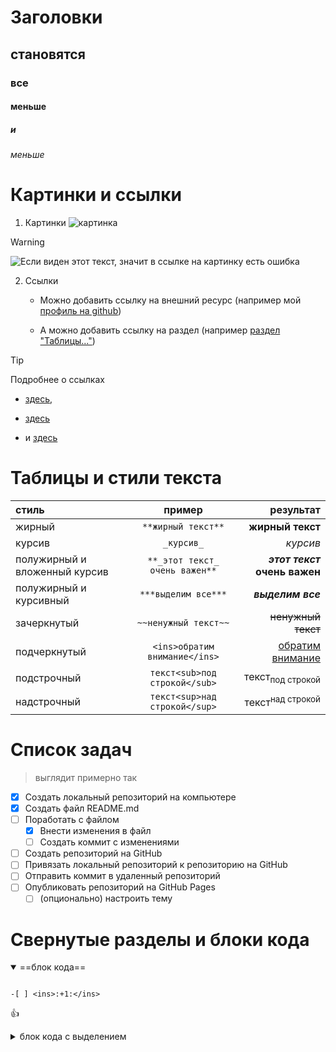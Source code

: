 # Заголовки

## становятся

### все

#### меньше

##### и

###### меньше

# Картинки и ссылки

1. Картинки
![картинка](https://jekyllrb.com/img/logo-2x.png)
>[!WARNING]
>![Если виден этот текст, значит в ссылке на картинку есть ошибка](https://jekyllrb.com/im)
2. Ссылки

    - Можно добавить ссылку на внешний ресурс (например мой [профиль на github](https://github.com/anaruw))

    - А можно добавить ссылку на раздел (например [раздел "Таблицы..."](#таблицы-и-стили-текста))
>[!TIP]
>Подробнее о ссылках
>- [здесь](https://docs.github.com/ru/get-started/writing-on-github/getting-started-with-writing-and-formatting-on-github/basic-writing-and-formatting-syntax),
>+ [здесь](https://docs.github.com/ru/get-started/writing-on-github/working-with-advanced-formatting/creating-a-permanent-link-to-a-code-snippet)
>* и [здесь](https://docs.github.com/ru/get-started/writing-on-github/working-with-advanced-formatting/autolinked-references-and-urls)

# Таблицы и стили текста

|стиль|пример|результат|
|:---|:---:|---:|
|жирный|`**жирный текст**`|**жирный текст**|
|курсив|`_курсив_`|_курсив_|
|полужирный и вложенный курсив|`**_этот текст_ очень важен**`|**_этот текст_ очень важен**|
|полужирный и курсивный|`***выделим все***`|***выделим все***|
|зачеркнутый|`~~ненужный текст~~`|~~ненужный текст~~|
|подчеркнутый|`<ins>обратим внимание</ins>`|<ins>обратим внимание</ins>|
|подстрочный|`текст<sub>под строкой</sub>`|текст<sub>под строкой</sub>|
|надстрочный|`текст<sup>над строкой</sup>`|текст<sup>над строкой</sup>|

# Cписок задач
> выглядит примерно так
- [x] Создать локальный репозиторий на компьютере
- [x] Создать файл README.md
- [ ] Поработать с файлом
  - [x] Внести изменения в файл
  - [ ] Создать коммит с изменениями
- [ ] Создать репозиторий на GitHub
- [ ] Привязать локальный репозиторий к репозиторию на GitHub
- [ ] Отправить коммит в удаленный репозиторий
- [ ] Опубликовать репозиторий на GitHub Pages
  - [ ] \(опционально) настроить тему

# Свернутые разделы и блоки кода

<details open>

<summary>==блок кода==</summary>

```

-[ ] <ins>:+1:</ins>

```
:+1:

</details>

<details>

<summary>блок кода с выделением</summary>
 
```markdown

-[ ] <ins>:tada:</ins>
   
```
:tada:

</details>